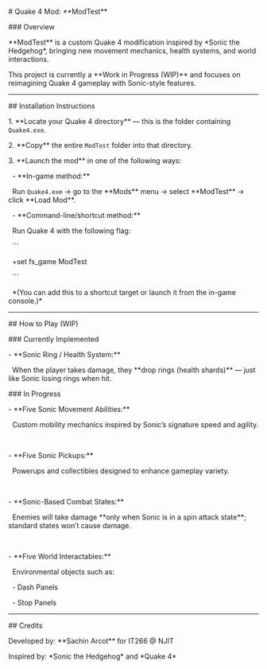 \# Quake 4 Mod: \*\*ModTest\*\*



\### Overview  

\*\*ModTest\*\* is a custom Quake 4 modification inspired by \*Sonic the Hedgehog\*, bringing new movement mechanics, health systems, and world interactions.

This project is currently a \*\*Work in Progress (WIP)\*\* and focuses on reimagining Quake 4 gameplay with Sonic-style features.



---



\## Installation Instructions



1\. \*\*Locate your Quake 4 directory\*\* — this is the folder containing `Quake4.exe`.  

2\. \*\*Copy\*\* the entire `ModTest` folder into that directory.  

3\. \*\*Launch the mod\*\* in one of the following ways:

&nbsp;  - \*\*In-game method:\*\*  

&nbsp;    Run `Quake4.exe` → go to the \*\*Mods\*\* menu → select \*\*ModTest\*\* → click \*\*Load Mod\*\*.  

&nbsp;  - \*\*Command-line/shortcut method:\*\*  

&nbsp;    Run Quake 4 with the following flag:  

&nbsp;    ```

&nbsp;    +set fs\_game ModTest

&nbsp;    ```

&nbsp;    \*(You can add this to a shortcut target or launch it from the in-game console.)\*



---



\## How to Play (WIP)



\### Currently Implemented

\- \*\*Sonic Ring / Health System:\*\*  

&nbsp; When the player takes damage, they \*\*drop rings (health shards)\*\* — just like Sonic losing rings when hit.



\### In Progress

\- \*\*Five Sonic Movement Abilities:\*\*  

&nbsp; Custom mobility mechanics inspired by Sonic’s signature speed and agility.

&nbsp; 

\- \*\*Five Sonic Pickups:\*\*  

&nbsp; Powerups and collectibles designed to enhance gameplay variety.

&nbsp; 

\- \*\*Sonic-Based Combat States:\*\*  

&nbsp; Enemies will take damage \*\*only when Sonic is in a spin attack state\*\*; standard states won’t cause damage.

&nbsp; 

\- \*\*Five World Interactables:\*\*  

&nbsp; Environmental objects such as:

&nbsp; - Dash Panels  

&nbsp; - Stop Panels  



---



\## Credits

Developed by: \*\*Sachin Arcot\*\* for IT266 @ NJIT

Inspired by: \*Sonic the Hedgehog\* and \*Quake 4\*  



